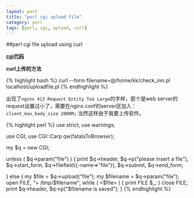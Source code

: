```yaml
---
layout: post
title: "perl cgi upload file"
category: perl
tags: [perl, cgi, upload, curl]
---
```


##perl cgi file upload using curl

**[cgi代码](https://github.com/kingkongmok/perl/blob/master/web/uploadfile.pl)**

**curl上传的方法**

{% highlight bash %}
curl --form filename=@/home/kk/check_inn.pl localhost/uploadfile.pl
{% endhighlight %}


出现了`nginx 413 Request Entity Too Large`的字样，那个是web server的request设置过小了，需要在nginx.conf的server区加入： `client_max_body_size 2000M;`
当然这样由于我要上传软件。


{% highlight perl %}
use strict;
use warnings;
 
use CGI;
use CGI::Carp qw(fatalsToBrowser);
 
my $q = new CGI;
 
unless ( $q->param("file") ) {
    print $q->header, 
    $q->p("please insert a file"),
    $q->start_form,
    $q->filefield({-name=>"file"}),
    $q->submit,
    $q->end_form;
 
}
else {
    my $file = $q->upload("file");
    my $filename = $q->param("file");
    open FILE, "> /tmp/$filename";
    while ( <$file> ) {
        print FILE $_;
    }
    close FILE;
    print $q->header, $q->p("$filename is saved");
}
{% endhighlight %}
